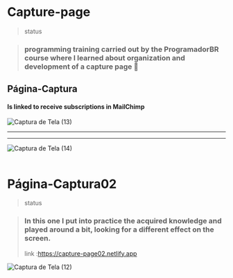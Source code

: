 # Capture-page

> status

>### programming training carried out by the ProgramadorBR course where I learned about organization and development of a capture page 📀

## Página-Captura
#### Is linked to receive subscriptions in MailChimp

![Captura de Tela (13)](https://user-images.githubusercontent.com/90284411/151641516-7b43f9d8-fc8d-4e8e-a495-5c20bb7c1bf4.png)
 <hr>
 <hr>
 
![Captura de Tela (14)](https://user-images.githubusercontent.com/90284411/151641929-634bb799-1803-4cea-819d-5ccc1d3b3a20.png)
<br><br>
# Página-Captura02
> status

>### In this one I put into practice the acquired knowledge and played around a bit, looking for a different effect on the screen.
> link :https://capture-page02.netlify.app
> 
![Captura de Tela (12)](https://user-images.githubusercontent.com/90284411/151642288-5b363b43-2be6-4d0a-8d08-14eed7a1d581.png)




